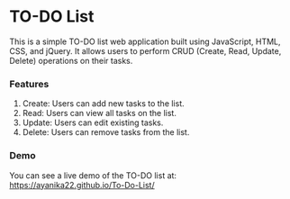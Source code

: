 # TO-DO List
This is a simple TO-DO list web application built using JavaScript, HTML, CSS, and jQuery. It allows users to perform CRUD (Create, Read, Update, Delete) operations on their tasks.

### Features
1. Create: Users can add new tasks to the list.
2. Read: Users can view all tasks on the list.
3. Update: Users can edit existing tasks.
4. Delete: Users can remove tasks from the list.

### Demo
You can see a live demo of the TO-DO list at: https://ayanika22.github.io/To-Do-List/
